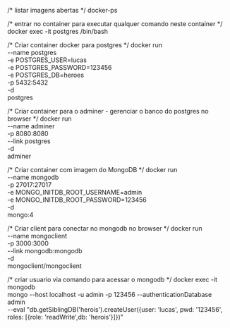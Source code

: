 /* listar imagens abertas */
docker-ps

/* entrar no container para executar qualquer comando neste container */
docker exec -it postgres /bin/bash

/* Criar container docker para postgres */
docker run \
    --name postgres\
    -e POSTGRES_USER=lucas\
    -e POSTGRES_PASSWORD=123456\
    -e POSTGRES_DB=heroes\
    -p 5432:5432\
    -d \
    postgres

/* Criar container para o adminer - gerenciar o banco do postgres no browser */
docker run \
    --name adminer \
    -p 8080:8080 \
    --link postgres \
    -d \
    adminer

/* Criar container com imagem do MongoDB */
docker run\
    --name mongodb\
    -p 27017:27017\
    -e MONGO_INITDB_ROOT_USERNAME=admin\
    -e MONGO_INITDB_ROOT_PASSWORD=123456\
    -d \
    mongo:4

/* Criar client para conectar no mongodb no browser */
docker run\
    --name mongoclient\
    -p 3000:3000\
    --link mongodb:mongodb\
    -d \
    mongoclient/mongoclient

/* criar usuario via comando para acessar o mongodb */
docker exec -it mongodb\
    mongo --host localhost -u admin -p 123456 --authenticationDatabase admin \
    --eval "db.getSiblingDB('herois').createUser({user: 'lucas', pwd: '123456', roles: [{role: 'readWrite',db: 'herois'}]})"

